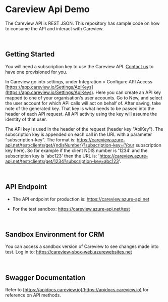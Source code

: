 # Careview Api Demo

The Careview API is REST JSON. This repository has sample code on how to consume the API and interact with Careview.

<br>

## Getting Started

You will need a subscription key to use the Careview API. [Contact us](http://www.careviewapp.com/contact-us) to have one provisioned for you.

In Careview go into settings, under Integration > Configure API Access [https://app.careview.io/Settings/ApiKeys](https://app.careview.io/Settings/ApiKeys). Here you can create an API key mapped to one of your organisation's user accounts. Go to New, and select the user account for which API calls will act on behalf of. After saving, take note of the generated key. That key is what needs to be passed into the header of each API request. All API activity using the key will assume the identity of that user.

The API key is used in the header of the request (header key "ApiKey"). The subscription key is appended on each call in the URL with a parameter "subscription-key". The format is: https://careview.azure-api.net/test/clients/get/{ndisNumber}?subscription-key=(Your subscription key here). So for example if the client NDIS number is '1234' and the subscription key is 'abc123' then the URL is: 'https://careview.azure-api.net/test/clients/get/1234?subscription-key=abc123'.

<br>

## API Endpoint
 
- The API endpoint for production is: https://careview.azure-api.net

- For the test sandbox: https://careview.azure-api.net/test

<br>

## Sandbox Environment for CRM

You can access a sandbox version of Careview to see changes made into test. Log in to: https://careview-sbox-web.azurewebsites.net

<br>

## Swagger Documentation

Refer to [https://apidocs.careview.io](https://apidocs.careview.io) for reference on API methods.
